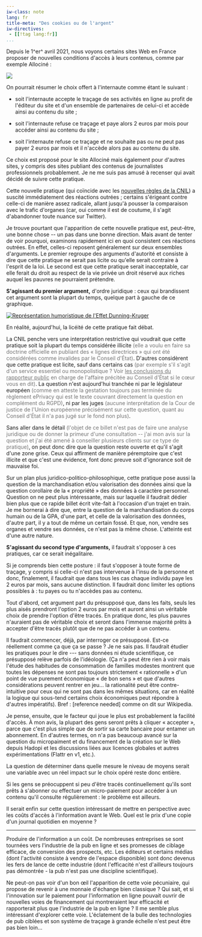 ```yaml
---
iw-class: note
lang: fr
title-meta: "Des cookies ou de l'argent"
iw-directives:
 - [[!tag lang:fr]]
...
```



Depuis le 1^er^ avril 2021, nous voyons certains sites Web en France proposer de nouvelles conditions d'accès à leurs contenus, comme par exemple Allociné :

![](https://6-28.mastodon.xyz/media_attachments/files/106/029/117/591/059/186/original/c98804e4c8b604c7.png)

On pourrait résumer le choix offert à l'internaute comme étant le suivant :

  - soit l'internaute accepte le traçage de ses activités en ligne au profit de l'éditeur du site et d'un ensemble de partenaires de celui-ci et accède ainsi au contenu du site ;
  
  - soit l'internaute refuse ce traçage et paye alors 2 euros par mois pour accéder ainsi au contenu du site ;
  
  - soit l'internaute refuse ce traçage et ne souhaite pas ou ne peut pas payer 2 euros par mois et il n'accède alors pas au contenu du site.

Ce choix est proposé pour le site Allociné mais également pour d'autres sites, y compris des sites publiant des contenus de journalistes professionnels probablement. Je ne me suis pas amusé à recenser qui avait décidé de suivre cette pratique.

Cette nouvelle pratique (qui coïncide avec les [nouvelles règles de la CNIL][cnilcook]) a suscité immédiatement des réactions outrées ; certains s'érigeant contre celle-ci de manière assez radicale, allant jusqu'à pousser la comparaison avec le trafic d'organes (car, oui comme il est de coutume, il s'agit d'abandonner toute nuance sur Twitter).

[cnilcook]: https://www.cnil.fr/fr/nouvelles-regles-cookies-et-autres-traceurs-bilan-accompagnement-cnil-actions-a-venir

Je trouve pourtant que l'apparition de cette nouvelle pratique est, peut-être, une bonne chose -- un pas dans une bonne direction. Mais avant de tenter de voir pourquoi, examinons rapidement ici en quoi consistent ces réactions outrées. En effet, celles-ci reposent généralement sur deux ensembles d'arguments. Le premier regroupe des arguments d'autorité et consiste à dire que cette pratique ne serait pas licite ou qu'elle serait contraire à l'esprit de la loi. Le second est que cette pratique serait inacceptable, car elle ferait du droit au respect de la vie privée un droit réservé aux riches auquel les pauvres ne pourraient prétendre.

**S'agissant du premier argument,** d'ordre juridique : ceux qui brandissent cet argument sont la plupart du temps, quelque part à gauche de ce graphique.

[![Représentation humoristique de l'Effet Dunning-Kruger](https://upload.wikimedia.org/wikipedia/commons/thumb/7/75/2019-06-19_effet_dunning_kruger.png/800px-2019-06-19_effet_dunning_kruger.png)](https://fr.wikipedia.org/wiki/Effet_Dunning-Kruger)

En réalité, aujourd'hui, la licéité de cette pratique fait débat. 

La CNIL penche vers une interprétation restrictive qui voudrait que cette pratique soit la plupart du temps considérée illicite <span class="lessemph">(elle a voulu en faire sa doctrine officielle en publiant des « lignes directrices » qui ont été considérées comme invalides par le Conseil d'État)</span>. D'autres considèrent que cette pratique est licite, sauf dans certains cas <span class="lessemph">(par exemple s'il s'agit d'un service essentiel ou monopolistique ? Voir [les conclusions du rapporteur public][concrp] en charge de l'affaire précitée au Conseil d'État si le cœur vous en dit)</span>. La question n'est aujourd'hui tranchée ni par le législateur européen <span class="lessemph">(comme en atteste la gestation toujours pas terminée du règlement ePrivacy qui est le texte couvrant directement la question en complément du RGPD)</span>, ni par les juges <span class="lessemph">(aucune interprétation de la Cour de justice de l'Union européenne précisément sur cette question, quant au Conseil d'État il n'a pas jugé sur le fond non plus)</span>.

[concrp]: https://www.conseil-etat.fr/fr/arianeweb/CRP/conclusion/2020-06-19/434684?download_pdf

Sans aller dans le détail <span class="lessemph">(l'objet de ce billet n'est pas de faire une analyse juridique ou de donner la primeur d'une consultation -- j'ai mon avis sur la question et j'ai été amené à conseiller plusieurs clients sur ce type de pratique)</span>, on peut donc dire que la question reste ouverte et qu'il s'agit d'une zone grise. Ceux qui affirment de manière péremptoire que c'est illicite et que c'est une évidence, font donc preuve soit d'ignorance soit de mauvaise foi.

<style type=text/css>.lessemph{opacity: 0.6}.lessemph:hover{opacity: 0.8}</style>

Sur un plan plus <span title="kamoulox">juridico-politico-philosophique</span>, cette pratique pose aussi la question de la marchandisation et/ou valorisation des données ainsi que la question corollaire de la « propriété » des données à caractère personnel. Question on ne peut plus intéressante, mais sur laquelle il faudrait dédier bien plus que ce rapide billet écrit vite-fait à l'occasion d'un trajet en train. Je me bornerai à dire que, entre la question de la marchandisation du corps humain ou de la GPA, d'une part, et celle de la valorisation des données, d'autre part, il y a tout de même un certain fossé. Et que, non, vendre ses organes et vendre ses données, ce n'est pas la même chose. L'atteinte est d'une autre nature.



**S'agissant du second type d'arguments,**  il faudrait s'opposer à ces pratiques, car ce serait inégalitaire. 

Si je comprends bien cette posture : il faut s'opposer à toute forme de traçage, y compris si celle-ci n'est pas intervenue à l'insu de la personne et donc, finalement, il faudrait que dans tous les cas chaque individu paye les 2 euros par mois, sans aucune distinction. Il faudrait donc limiter les options possibles à : tu payes ou tu n'accèdes pas au contenu.

Tout d'abord, cet argument part du présupposé que, dans les faits, seuls les plus aisés prendront l'option 2 euros par mois et auront ainsi un véritable choix de prendre l'option d'être tracés. En pratique donc, les plus pauvres n'auraient pas de véritable choix et seront dans l'immense majorité prêts à accepter d'être tracés plutôt que de ne pas accéder à un contenu. 

Il faudrait commencer, déjà, par interroger ce présupposé. Est-ce réellement comme ça que ça se passe ?  Je ne sais pas. Il faudrait étudier les pratiques pour le dire --- sans données ni étude scientifique, ce présupposé relève parfois de l'idéologie. (Ça n'a peut être rien à voir mais l'étude des habitudes de consommation de familles modestes montrent que toutes les dépenses ne sont pas toujours strictement « rationnelle » d'un point de vue purement économique « de bon sens » et que d'autres considérations peuvent rentrer en jeu… la rationalité peut être contre-intuitive pour ceux qui ne sont pas dans les mêmes situations, car en réalité la logique qui sous-tend certains choix économiques peut répondre à d'autres impératifs). Bref : [reference needed] comme on dit sur Wikipedia.

Je pense, ensuite, que le facteur qui joue le plus est probablement la facilité d'accès. À mon avis, la plupart des gens seront prêts à cliquer « accepter », parce que c'est plus simple que de sortir sa carte bancaire pour entamer un abonnement. En d'autres termes, on n'a pas beaucoup avancé sur la question du micropaiment et du financement de la création sur le Web depuis Hadopi et les discussions liées aux licences globales et autres expérimentations (Flattr en v1, etc.). 

La question de déterminer dans quelle mesure le niveau de moyens serait une variable avec un réel impact sur le choix opéré reste donc entière.


Si les gens se préocuppent si peu d'être tracés continuellement qu'ils sont prêts à s'abonner ou effectuer un micro-paiement pour accéder à un contenu qu'il consulte régulièrement : le problème est ailleurs. 

Il serait enfin sur cette question intéressant de mettre en perspective avec les coûts d'accès à l'information avant le Web. Quel est le prix d'une copie d'un journal quotidien en moyenne ?


------------------


Produire de l'information a un coût. De nombreuses entreprises se sont tournées vers l'industrie de la pub en ligne et ses promesses de ciblage efficace, de conversion des prospects, etc. Les éditeurs et certains médias (dont l'activité consiste à vendre de l'espace disponible) sont donc devenus les fers de lance de cette industrie (dont l'efficacité n'est d'ailleurs toujours pas démontrée - la pub n'est pas une discipline scientifique).

Ne peut-on pas voir d'un bon œil l'apparition de cette voie pécuniaire, qui propose de revenir à une monnaie d'échange bien classique ? Qui sait, et si l'innovation sur le paiement pour l'information en ligne pouvait ouvrir de nouvelles voies de financement qui montreraient leur efficacité et rapporterait plus que l'industrie de la pub en ligne ? Il me semble plus intéressant d'explorer cette voie. L'éclatement de la bulle des technologies de pub ciblées et son système de traçage à grande échelle n'est peut être pas bien loin...

